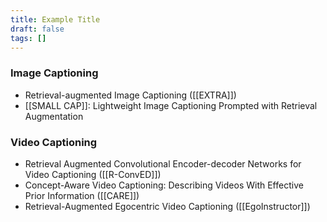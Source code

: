 ```yaml
---
title: Example Title
draft: false
tags: []
---
```


### Image Captioning
- Retrieval-augmented Image Captioning ([[EXTRA]])
- [[SMALL CAP]]: Lightweight Image Captioning Prompted with Retrieval Augmentation

### Video Captioning
- Retrieval Augmented Convolutional Encoder-decoder Networks for Video Captioning ([[R-ConvED]])
- Concept-Aware Video Captioning: Describing Videos With Effective Prior Information ([[CARE]])
- Retrieval-Augmented Egocentric Video Captioning ([[EgoInstructor]])